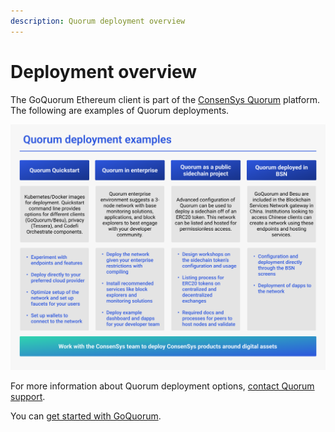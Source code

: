```yaml
---
description: Quorum deployment overview
---
```


# Deployment overview

The GoQuorum Ethereum client is part of the [ConsenSys Quorum](https://consensys.net/quorum/) platform.
The following are examples of Quorum deployments.

![Quorum deployment examples](../images/deployment-examples.png)

For more information about Quorum deployment options, [contact Quorum support](https://consensys.net/quorum/subscription/).

You can [get started with GoQuorum](install/getting-started-overview.md).
